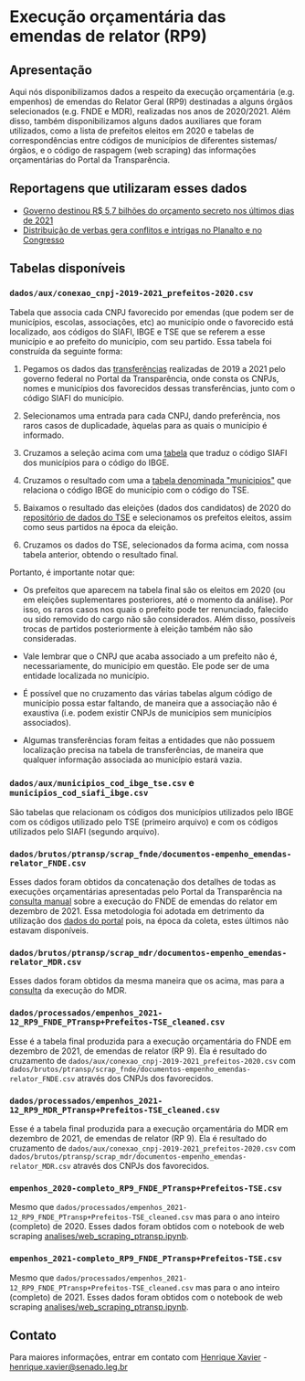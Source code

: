 # Execução orçamentária das emendas de relator (RP9)


## Apresentação

Aqui nós disponibilizamos dados a respeito da execução orçamentária (e.g. empenhos) de emendas do Relator Geral
(RP9) destinadas a alguns órgãos selecionados (e.g. FNDE e MDR), realizadas nos anos de 2020/2021. Além disso, também
disponibilizamos alguns dados auxiliares que foram utilizados, como a lista de prefeitos eleitos em 2020 e tabelas de
correspondências entre códigos de municípios de diferentes sistemas/órgãos, e o código de raspagem (web scraping)
das informações orçamentárias do Portal da Transparência.

## Reportagens que utilizaram esses dados

* [Governo destinou R$ 5,7 bilhões do orçamento secreto nos últimos dias de 2021](https://oglobo.globo.com/politica/governo-destinou-57-bilhoes-do-orcamento-secreto-nos-ultimos-dias-de-2021-25347221)
* [Distribuição de verbas gera conflitos e intrigas no Planalto e no Congresso](https://oglobo.globo.com/politica/distribuicao-de-verbas-gera-conflitos-intrigas-no-planalto-no-congresso-2-25346748)

## Tabelas disponíveis

### `dados/aux/conexao_cnpj-2019-2021_prefeitos-2020.csv`

Tabela que associa cada CNPJ favorecido por emendas (que podem ser de municípios, escolas, associações, etc) ao município
onde o favorecido está localizado, aos códigos do SIAFI, IBGE e TSE que se referem a esse município e ao prefeito do
município, com seu partido. Essa tabela foi construída da seguinte forma:

1. Pegamos os dados das [transferências](http://www.portaltransparencia.gov.br/download-de-dados/transferencias)
realizadas de 2019 a 2021 pelo governo federal no Portal da Transparência, onde consta os CNPJs, nomes e municípios
dos favorecidos dessas transferências, junto com o código SIAFI do município.

2. Selecionamos uma entrada para cada CNPJ, dando preferência, nos raros casos de duplicadade, àquelas para as quais o município
é informado.

3. Cruzamos a seleção acima com uma [tabela](https://www.tesourotransparente.gov.br/ckan/dataset/abb968cb-3710-4f85-89cf-875c91b9c7f6/resource/eebb3bc6-9eea-4496-8bcf-304f33155282/download/TABMUN.CSV) que traduz o código SIAFI dos municípios para o código do IBGE.

4. Cruzamos o resultado com uma a [tabela denominada "municipios"](https://basedosdados.org/dataset/br-bd-diretorios-brasil)
que relaciona o código IBGE do município com o código do TSE.

5. Baixamos o resultado das eleições (dados dos candidatos) de 2020 do [repositório de dados do TSE](https://www.tse.jus.br/eleicoes/estatisticas/repositorio-de-dados-eleitorais-1/) e selecionamos
os prefeitos eleitos, assim como seus partidos na época da eleição.

6. Cruzamos os dados do TSE, selecionados da forma acima, com nossa tabela anterior, obtendo o resultado final.

Portanto, é importante notar que:

* Os prefeitos que aparecem na tabela final são os eleitos em 2020 (ou em eleições suplementares posteriores,
até o momento da análise). Por isso, os raros casos nos quais o prefeito pode ter renunciado, falecido ou
sido removido do cargo não são considerados. Além disso, possíveis trocas de partidos posteriormente à eleição
também não são consideradas.

* Vale lembrar que o CNPJ que acaba associado a um prefeito não é, necessariamente, do município em questão.
Ele pode ser de uma entidade localizada no município.

* É possível que no cruzamento das várias tabelas algum código de município possa estar faltando, de maneira que
  a associação não é exaustiva (i.e. podem existir CNPJs de municípios sem municípios associados).

* Algumas transferências foram feitas a entidades que não possuem localização precisa na tabela de transferências,
de maneira que qualquer informação associada ao município estará vazia.

### `dados/aux/municipios_cod_ibge_tse.csv` e  `municipios_cod_siafi_ibge.csv`

São tabelas que relacionam os códigos dos municípios utilizados pelo IBGE com os códigos utilizado pelo TSE
(primeiro arquivo) e com os códigos utilizados pelo SIAFI (segundo arquivo).

### `dados/brutos/ptransp/scrap_fnde/documentos-empenho_emendas-relator_FNDE.csv`

Esses dados foram obtidos da concatenação dos detalhes de todas as execuções orçamentárias apresentadas pelo
Portal da Transparência na [consulta manual](http://www.portaltransparencia.gov.br/despesas/orgao/consulta?paginacaoSimples=true&tamanhoPagina=&offset=&direcaoOrdenacao=asc&de=01%2F12%2F2021&ate=31%2F12%2F2021&orgaos=OR26298&autor=8100&colunasSelecionadas=linkDetalhamento%2CmesAno%2CorgaoSuperior%2CorgaoVinculado%2CunidadeGestora%2Cfuncao%2CsubFuncao%2Cprograma%2Cacao%2CprogramaGoverno%2Cautor%2CplanoOrcamentario%2CgrupoDespesa%2CelementoDespesa%2CmodalidadeDespesa%2CvalorDespesaEmpenhada%2CvalorDespesaLiquidada%2CvalorDespesaPaga%2CvalorRestoPago&ordenarPor=valorDespesaEmpenhada&direcao=desc)
sobre a execução do FNDE de emendas do relator em dezembro de 2021.
Essa metodologia foi adotada em detrimento da utilização dos [dados do portal](http://www.portaltransparencia.gov.br/download-de-dados/despesas) pois, na época da coleta, estes últimos
não estavam disponíveis.

### `dados/brutos/ptransp/scrap_mdr/documentos-empenho_emendas-relator_MDR.csv`

Esses dados foram obtidos da mesma maneira que os acima, mas para a [consulta](https://www.portaltransparencia.gov.br/despesas/orgao/consulta?paginacaoSimples=true&tamanhoPagina=&offset=&direcaoOrdenacao=asc&de=01%2F12%2F2021&ate=31%2F12%2F2021&orgaos=OR53000&autor=8100&colunasSelecionadas=linkDetalhamento%2CmesAno%2CorgaoSuperior%2CorgaoVinculado%2CunidadeGestora%2Cfuncao%2CsubFuncao%2Cprograma%2Cacao%2CprogramaGoverno%2Cautor%2CplanoOrcamentario%2CgrupoDespesa%2CelementoDespesa%2CmodalidadeDespesa%2CvalorDespesaEmpenhada%2CvalorDespesaLiquidada%2CvalorDespesaPaga%2CvalorRestoPago&ordenarPor=valorDespesaEmpenhada&direcao=desc) da execução do MDR.

### `dados/processados/empenhos_2021-12_RP9_FNDE_PTransp+Prefeitos-TSE_cleaned.csv`

Esse é a tabela final produzida para a execução orçamentária do FNDE em dezembro de 2021, de emendas de relator (RP 9). Ela é resultado do cruzamento de `dados/aux/conexao_cnpj-2019-2021_prefeitos-2020.csv` com `dados/brutos/ptransp/scrap_fnde/documentos-empenho_emendas-relator_FNDE.csv` através dos CNPJs dos favorecidos.

### `dados/processados/empenhos_2021-12_RP9_MDR_PTransp+Prefeitos-TSE_cleaned.csv`

Esse é a tabela final produzida para a execução orçamentária do MDR em dezembro de 2021, de emendas de relator (RP 9). Ela é resultado do cruzamento de `dados/aux/conexao_cnpj-2019-2021_prefeitos-2020.csv` com `dados/brutos/ptransp/scrap_mdr/documentos-empenho_emendas-relator_MDR.csv` através dos CNPJs dos favorecidos.

### `empenhos_2020-completo_RP9_FNDE_PTransp+Prefeitos-TSE.csv`

Mesmo que `dados/processados/empenhos_2021-12_RP9_FNDE_PTransp+Prefeitos-TSE_cleaned.csv` mas para o ano inteiro (completo) de 2020. Esses dados foram obtidos com o notebook de web scraping
[analises/web_scraping_ptransp.ipynb](analises/web_scraping_ptransp.ipynb).

### `empenhos_2021-completo_RP9_FNDE_PTransp+Prefeitos-TSE.csv`

Mesmo que `dados/processados/empenhos_2021-12_RP9_FNDE_PTransp+Prefeitos-TSE_cleaned.csv` mas para o ano inteiro (completo) de 2021. Esses dados foram obtidos com o notebook de web scraping
[analises/web_scraping_ptransp.ipynb](analises/web_scraping_ptransp.ipynb).

## Contato

Para maiores informações, entrar em contato com [Henrique Xavier](https://github.com/hsxavier) - henrique.xavier@senado.leg.br






